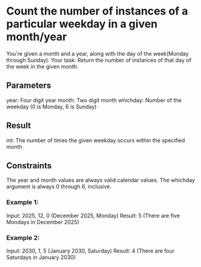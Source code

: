 # Count the number of instances of a particular weekday in a given month/year
You're given a month and a year, along with the day of the week(Monday through Sunday).
Your task: Return the number of instances of that day of the week in the given month.

## Parameters
year: Four digit year
month: Two digit month
whichday: Number of the weekday (0 is Monday, 6 is Sunday)

## Result
int: The number of times the given weekday occurs within the specified month

## Constraints
The year and month values are always valid calendar values.
The whichday argument is always 0 through 6, inclusive.

### Example 1:
Input: 2025, 12, 0 (December 2025, Monday)
Result: 5 (There are five Mondays in December 2025)

### Example 2:
Input: 2030, 1, 5 (January 2030, Saturday)
Result: 4 (There are four Saturdays in January 2030)

